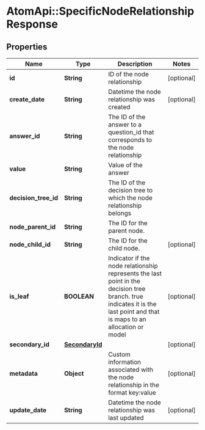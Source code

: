 # AtomApi::SpecificNodeRelationshipResponse

## Properties
Name | Type | Description | Notes
------------ | ------------- | ------------- | -------------
**id** | **String** | ID of the node relationship | [optional] 
**create_date** | **String** | Datetime the node relationship was created | [optional] 
**answer_id** | **String** | The ID of the answer to a question_id that corresponds to the node relationship | 
**value** | **String** | Value of the answer | 
**decision_tree_id** | **String** | The ID of the decision tree to which the node relationship belongs | 
**node_parent_id** | **String** | The ID for the parent node. | 
**node_child_id** | **String** | The ID for the child node. | [optional] 
**is_leaf** | **BOOLEAN** | Indicator if the node relationship represents the last point in the decision tree branch. true indicates it is the last point and that is maps to an allocation or model | [optional] 
**secondary_id** | [**SecondaryId**](SecondaryId.md) |  | [optional] 
**metadata** | **Object** | Custom information associated with the node relationship in the format key:value | [optional] 
**update_date** | **String** | Datetime the node relationship was last updated | [optional] 


